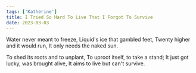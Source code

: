 ```yaml
---
tags: ['Katherine']
title: I Tried So Hard To Live That I Forgot To Survive
date: 2023-03-03
---
```


Water never meant to freeze,
Liquid's ice that gambled feet,
Twenty higher and it would run,
It only needs the naked sun.

To shed its roots and to unplant,
To uproot itself, to take a stand;
It just got lucky, was brought alive,
It aims to live but can't survive.
